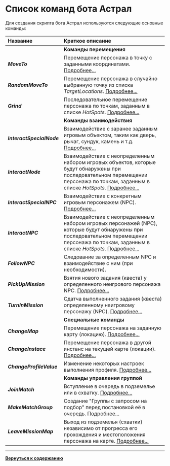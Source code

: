 # **Список команд бота Астрал**

Для создания скрипта бота Астрал используются следующие основные команды:

|**Название**|**Краткое описание**
|:-----------|:-------------------
||**Команды перемещения**
|<a name="ref-MoveTo">***MoveTo***</a>| Перемещение персонажа в точку с заданными координатами. [Подробнее...](https://www.neverwinter-bot.com/forums/viewtopic.php?p=43904#p43904)
|<a name="ref-RandomMoveTo">***RandomMoveTo***</a>| Перемещение персонажа в случайно выбранную точку из списка *TargetLocations*. [Подробнее...](https://www.neverwinter-bot.com/forums/viewtopic.php?p=43904#p43904)
|<a name="ref-Grind">***Grind***</a>| Последовательное перемещение персонажа по точкам, заданным в списке *HotSpots*. [Подробнее...](https://www.neverwinter-bot.com/forums/viewtopic.php?p=43904#p43904)
||**Команды взаимодействия**
|<a name="ref-InteractSpecialNode">***InteractSpecialNode***</a>| Взаимодействие с заранее заданным игровым объектом, таким как дверь, рычаг, сундук, камень и т.д. [Подробнее...](https://www.neverwinter-bot.com/forums/viewtopic.php?p=43905#p43905)
|<a name="ref-InteractNode">***InteractNode***</a>| Взаимодействие с неопределенным набором игровых объектов, которые будут обнаружены при последовательном перемещении персонажа по точкам, заданным в списке *HotSpots*. [Подробнее...](https://www.neverwinter-bot.com/forums/viewtopic.php?p=43905#p43905)
|<a name="ref-InteractSpecialNPC">***InteractSpecialNPC***</a>|  Взаимодействие с конкретным игровым персонажем (NPC). [Подробнее...](https://www.neverwinter-bot.com/forums/viewtopic.php?p=43905#p43905)
|<a name="ref-InteractNPC">***InteractNPC***</a>|  Взаимодействие с неопределенным набором игровых персонажей (NPC), которые будут обнаружены при последовательном перемещении персонажа по точкам, заданным в списке *HotSpots*. [Подробнее...](https://www.neverwinter-bot.com/forums/viewtopic.php?p=43905#p43905)
|<a name="ref-FollowNPC">***FollowNPC***</a>| Следование за определенным NPC и взаимодействие с ним (при необходимости).
|<a name="ref-PickUpMission">***PickUpMission***</a>| Взятия нового задания (квеста) у определенного неигрового персонажа NPC. [Подробнее...](https://www.neverwinter-bot.com/forums/viewtopic.php?p=43907#p43907)
|<a name="ref-TurnInMission">***TurnInMission***</a>| Сдатча выполненного задания (квеста) определенному неигровому персонажу (NPC). [Подробнее...](https://www.neverwinter-bot.com/forums/viewtopic.php?p=43907#p43907)
|| **Специальные команды**
|<a name="ref-ChangeMap">***ChangeMap***</a>| Перемещение персонажа на заданную карту (локацию). [Подробнее...](https://www.neverwinter-bot.com/forums/viewtopic.php?p=43907#p43907)
|<a name="ref-ChangeInstace">***ChangeInstace***</a>| Перемещение персонажа в другой инстанс на текущей карте (локации). [Подробнее...](https://www.neverwinter-bot.com/forums/viewtopic.php?p=43907#p43907)
|<a name="ref-ChangeProfileValue">***ChangeProfileValue***</a>| Изменение некоторых настроек выполнения профиля. [Подробнее...](https://www.neverwinter-bot.com/forums/viewtopic.php?p=43907#p43907)
|| **Команды управления группой**
|<a name="ref-JoinMatch">***JoinMatch***</a>| Вступление в очередь в подземелье или в схватку. [Подробнее...](https://www.neverwinter-bot.com/forums/viewtopic.php?p=43906#p43906)
|<a name="ref-MakeMatchGroup">***MakeMatchGroup***</a>| Создание "Группы c запросом на подбор" перед постановкой её в очередь. [Подробнее...](https://www.neverwinter-bot.com/forums/viewtopic.php?p=43906#p43906)
|<a name="ref-LeaveMissionMap">***LeaveMissionMap***</a>| Выход из подземелья (схватки) независимо от прогресса его прохождения и местоположения персонажа на карте. [Подробнее...](https://www.neverwinter-bot.com/forums/viewtopic.php?p=43906#p43906)

---

[**Вернуться к содержанию**](../../index.md)